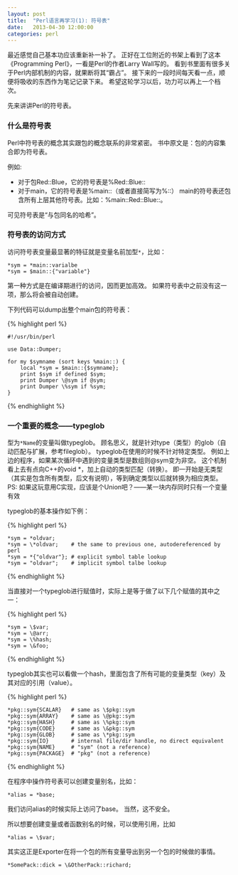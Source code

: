 ```yaml
---
layout: post
title:  "Perl语言再学习(1): 符号表"
date:   2013-04-30 12:00:00
categories: perl
---
```



最近感觉自己基本功应该重新补一补了。
正好在工位附近的书架上看到了这本《Programming Perl》，一看是Perl的作者Larry Wall写的。
看到书里面有很多关于Perl内部机制的内容，就果断将其“霸占”。
接下来的一段时间每天看一点，顺便将吸收的东西作为笔记记录下来。
希望这轮学习以后，功力可以再上一个档次。

先来讲讲Perl的符号表。

### 什么是符号表

Perl中符号表的概念其实跟包的概念联系的非常紧密。
书中原文是：包的内容集合即为符号表。

例如:

*	对于包Red::Blue，它的符号表是%Red::Blue::
*	对于main，它的符号表是%main::（或者直接简写为%::）
	main的符号表还包含所有上层其他符号表。比如：%main::Red::Blue::。

可见符号表是“与包同名的哈希”。

### 符号表的访问方式

访问符号表变量最显著的特征就是变量名前加型`*`，比如：

	*sym = *main::varialbe
	*sym = $main::{"variable"}

第一种方式是在编译期进行的访问，因而更加高效。
如果符号表中之前没有这一项，那么将会被自动创建。

下列代码可以dump出整个main包的符号表：

{% highlight perl %}
	
	#!/usr/bin/perl
	
	use Data::Dumper;
	
	for my $symname (sort keys %main::) {
		local *sym = $main::{$symname};
		print $sym if defined $sym;
    	print Dumper \@sym if @sym;
    	print Dumper \%sym if %sym;
	}
	
{% endhighlight %}


### 一个重要的概念——typeglob

型为`*Name`的变量叫做typeglob。
顾名思义，就是针对type（类型）的glob（自动匹配与扩展，参考fileglob）。
typeglob在使用的时候不针对特定类型。
例如上边的程序，如果某次循环中遇到的变量类型是数组则@sym变为非空。
这个机制看上去有点向C++的void *，加上自动的类型匹配（转换）。
即一开始是无类型（其实是包含所有类型，后文有说明），等到确定类型以后就转换为相应类型。
PS: 如果这玩意用C实现，应该是个Union吧？——某一块内存同时只有一个变量有效

typeglob的基本操作如下例：

{% highlight perl %}
	 
	*sym = *oldvar;
	*sym = \*oldvar;	# the same to previous one, autodereferenced by perl
	*sym = *{"oldvar"};	# explicit symbol table lookup
	*sym = "oldvar";	# implicit symbol talbe lookup
	
{% endhighlight %}

当直接对一个typeglob进行赋值时，实际上是等于做了以下几个赋值的其中之一：

{% highlight perl %}
	 
	*sym = \$var;
	*sym = \@arr;
	*sym = \%hash;
	*sym = \&foo;
	
{% endhighlight %}

typeglob其实也可以看做一个hash，里面包含了所有可能的变量类型（key）及其对应的引用（value）。

{% highlight perl %}
	 
	*pkg::sym{SCALAR} 	# same as \$pkg::sym
	*pkg::sym{ARRAY} 	# same as \@pkg::sym
	*pkg::sym{HASH} 	# same as \%pkg::sym
	*pkg::sym{CODE} 	# same as \&pkg::sym
	*pkg::sym{GLOB} 	# same as \*pkg::sym
	*pkg::sym{IO} 		# internal file/dir handle, no direct equivalent
	*pkg::sym{NAME} 	# "sym" (not a reference)
	*pkg::sym{PACKAGE} 	# "pkg" (not a reference)
	
{% endhighlight %}

在程序中操作符号表可以创建变量别名，比如：

	*alias = *base;

我们访问alias的时候实际上访问了base。
当然，这不安全。

所以想要创建变量或者函数别名的时候，可以使用引用，比如

	*alias = \$var;

其实这正是Exporter在将一个包的所有变量导出到另一个包的时候做的事情。

	*SomePack::dick = \&OtherPack::richard;

